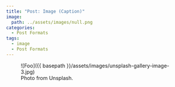 ```yaml
---
title: "Post: Image (Caption)"
image:
  path: ../assets/images/null.png
categories:
  - Post Formats
tags:
  - image
  - Post Formats
---
```


<figure>
  ![Foo]({{ basepath }}/assets/images/unsplash-gallery-image-3.jpg)
  <figcaption>Photo from Unsplash.</figcaption>
</figure>
